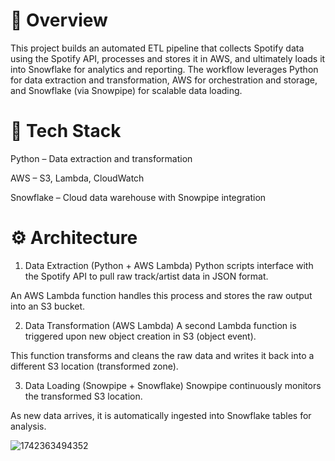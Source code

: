 # 🚀 Overview
This project builds an automated ETL pipeline that collects Spotify data using the Spotify API, processes and stores it in AWS, and ultimately loads it into Snowflake for analytics and reporting. The workflow leverages Python for data extraction and transformation, AWS for orchestration and storage, and Snowflake (via Snowpipe) for scalable data loading.

# 🧰 Tech Stack
Python – Data extraction and transformation

AWS – S3, Lambda, CloudWatch

Snowflake – Cloud data warehouse with Snowpipe integration

# ⚙️ Architecture
1. Data Extraction (Python + AWS Lambda)
Python scripts interface with the Spotify API to pull raw track/artist data in JSON format.

An AWS Lambda function handles this process and stores the raw output into an S3 bucket.

2. Data Transformation (AWS Lambda)
A second Lambda function is triggered upon new object creation in S3 (object event).

This function transforms and cleans the raw data and writes it back into a different S3 location (transformed zone).

3. Data Loading (Snowpipe + Snowflake)
Snowpipe continuously monitors the transformed S3 location.

As new data arrives, it is automatically ingested into Snowflake tables for analysis.


![1742363494352](https://github.com/user-attachments/assets/829e5ed2-f3d6-4590-b424-85c0f2afb788)
